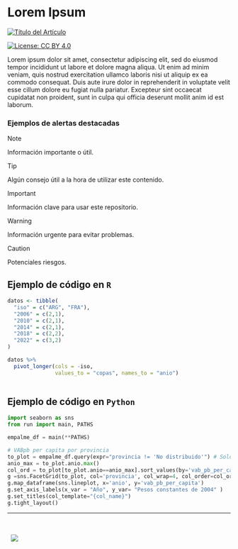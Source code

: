 # Lorem Ipsum

<!-- CAMBIAR "https://place-hold.it/1920x1080" POR EL LINK A LA IMAGEN CORRESPONDIENTE -->
[![Título del Artículo](https://place-hold.it/1920x1080)](https://fund.ar)

[![License: CC BY 4.0](https://img.shields.io/badge/License-CC%20BY%20NC%20SA%204.0-lightgrey.svg)](https://creativecommons.org/licenses/by/4.0/)
<!-- [![DOI](https://zenodo.org/badge/DOI/10.5281/zenodo.1234.svg)](https://zenodo.org/doi/10.5281/zenodo.11186044) -->

Lorem ipsum dolor sit amet, consectetur adipiscing elit, sed do eiusmod tempor incididunt ut labore et dolore magna aliqua. Ut enim ad minim veniam, quis nostrud exercitation ullamco laboris nisi ut aliquip ex ea commodo consequat. 
Duis aute irure dolor in reprehenderit in voluptate velit esse cillum dolore eu fugiat nulla pariatur. Excepteur sint occaecat cupidatat non proident, sunt in culpa qui officia deserunt mollit anim id est laborum.

### Ejemplos de alertas destacadas

> [!NOTE]
> Información importante o útil.

> [!TIP]
> Algún consejo útil a la hora de utilizar este contenido.

> [!IMPORTANT]
> Información clave para usar este repositorio.

> [!WARNING]
> Información urgente para evitar problemas.

> [!CAUTION]
> Potenciales riesgos.

## Ejemplo de código en `R`

```r
datos <- tibble(
  "iso" = c("ARG", "FRA"),
  "2006" = c(2,1),
  "2010" = c(2,1),
  "2014" = c(2,1),
  "2018" = c(2,2),
  "2022" = c(3,2)
)

datos %>% 
  pivot_longer(cols = -iso,
               values_to = "copas", names_to = "anio")
               
```

## Ejemplo de código en `Python`

```python
import seaborn as sns
from run import main, PATHS

empalme_df = main(**PATHS)

# VABpb per capita por provincia 
to_plot = empalme_df.query(expr="provincia != 'No distribuido'") # Solo hay datos entre 2004-2022
anio_max = to_plot.anio.max()
col_ord = to_plot[to_plot.anio==anio_max].sort_values(by='vab_pb_per_capita',ascending=False)['provincia'].to_list()
g =sns.FacetGrid(to_plot, col='provincia', col_wrap=4, col_order=col_ord)
g.map_dataframe(sns.lineplot, x='anio', y='vab_pb_per_capita')
g.set_axis_labels(x_var = "Año", y_var= "Pesos constantes de 2004" )
g.set_titles(col_template="{col_name}")
g.tight_layout()
```

---
<div>&nbsp;</div>
<div>&nbsp;</div>
<div>
  &nbsp;
  <a href="https://fund.ar">
  <picture>
    <source media="(prefers-color-scheme: dark)" srcset="https://github.com/datos-Fundar/fundartools/assets/86327859/6ef27bf9-141f-4537-9d78-e16b80196959">
    <source media="(prefers-color-scheme: light)" srcset="https://github.com/datos-Fundar/fundartools/assets/86327859/aa8e7c72-4fad-403a-a8b9-739724b4c533">
    <img src="fund.ar"></img>
  </picture>
</a>
</div>
